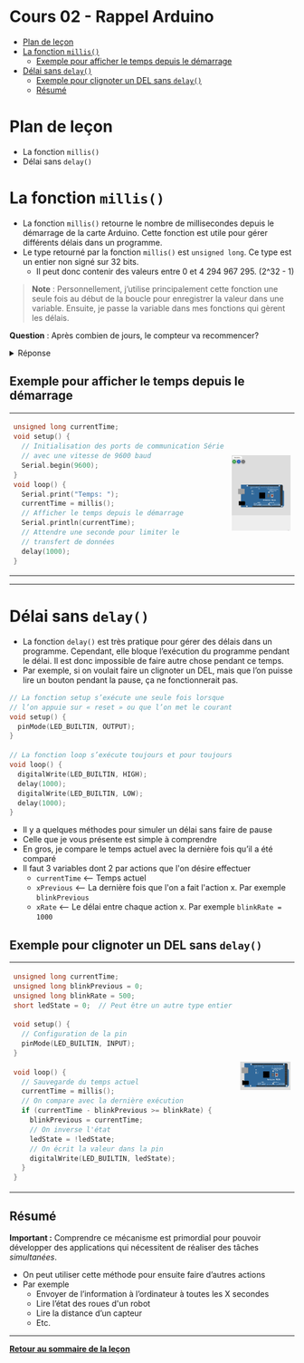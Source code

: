 # Cours 02 - Rappel Arduino <!-- omit in toc -->

- [Plan de leçon](#plan-de-leçon)
- [La fonction `millis()`](#la-fonction-millis)
  - [Exemple pour afficher le temps depuis le démarrage](#exemple-pour-afficher-le-temps-depuis-le-démarrage)
- [Délai sans `delay()`](#délai-sans-delay)
  - [Exemple pour clignoter un DEL sans `delay()`](#exemple-pour-clignoter-un-del-sans-delay)
  - [Résumé](#résumé)

# Plan de leçon
- La fonction `millis()`
- Délai sans `delay()`

# La fonction `millis()`
- La fonction `millis()` retourne le nombre de millisecondes depuis le démarrage de la carte Arduino. Cette fonction est utile pour gérer différents délais dans un programme.
- Le type retourné par la fonction `millis()` est `unsigned long`. Ce type est un entier non signé sur 32 bits.
  - Il peut donc contenir des valeurs entre 0 et 4 294 967 295. (2^32 - 1)

> **Note** : Personnellement, j’utilise principalement cette fonction une seule fois au début de la boucle pour enregistrer la valeur dans une variable. Ensuite, je passe la variable dans mes fonctions qui gèrent les délais.

**Question** : Après combien de jours, le compteur va recommencer?
<details><summary>Réponse</summary>Environ 50 jours
4294967295 / (1000 * 60 * 60 * 24) --> 49.7 jours
</details>

## Exemple pour afficher le temps depuis le démarrage

<table>
<tr>
<td width="50%">

```cpp
unsigned long currentTime;
void setup() {
  // Initialisation des ports de communication Série
  // avec une vitesse de 9600 baud
  Serial.begin(9600);
}
void loop() {
  Serial.print("Temps: ");
  currentTime = millis();
  // Afficher le temps depuis le démarrage
  Serial.println(currentTime);
  // Attendre une seconde pour limiter le
  // transfert de données
  delay(1000);
}
```
</td>

<td>

![Alt text](img/01_wokwi_millis.gif)

</td>
</tr>

</table>

---

# Délai sans `delay()`
- La fonction `delay()` est très pratique pour gérer des délais dans un programme. Cependant, elle bloque l’exécution du programme pendant le délai. Il est donc impossible de faire autre chose pendant ce temps.
- Par exemple, si on voulait faire un clignoter un DEL, mais que l’on puisse lire un bouton pendant la pause, ça ne fonctionnerait pas.

```cpp
// La fonction setup s’exécute une seule fois lorsque 
// l’on appuie sur « reset » ou que l’on met le courant
void setup() {
  pinMode(LED_BUILTIN, OUTPUT);
}

// La fonction loop s’exécute toujours et pour toujours
void loop() {
  digitalWrite(LED_BUILTIN, HIGH);
  delay(1000);                      
  digitalWrite(LED_BUILTIN, LOW);    
  delay(1000);
}
```

- Il y a quelques méthodes pour simuler un délai sans faire de pause
- Celle que je vous présente est simple à comprendre
- En gros, je compare le temps actuel avec la dernière fois qu’il a été comparé
- Il faut 3 variables dont 2 par actions que l'on désire effectuer
  - `currentTime` <-- Temps actuel
  - `xPrevious` <-- La dernière fois que l'on a fait l'action x. Par exemple `blinkPrevious`
  - `xRate` <-- Le délai entre chaque action x. Par exemple `blinkRate = 1000`

## Exemple pour clignoter un DEL sans `delay()`

<table>
<tr>
<td width="50%">

```cpp
unsigned long currentTime;
unsigned long blinkPrevious = 0;
unsigned long blinkRate = 500;
short ledState = 0;  // Peut être un autre type entier

void setup() {
  // Configuration de la pin
  pinMode(LED_BUILTIN, INPUT);
}

void loop() {
  // Sauvegarde du temps actuel
  currentTime = millis();
  // On compare avec la dernière exécution
  if (currentTime - blinkPrevious >= blinkRate) {
    blinkPrevious = currentTime;
    // On inverse l'état
    ledState = !ledState;
    // On écrit la valeur dans la pin
    digitalWrite(LED_BUILTIN, ledState);
  }
}
```

</td>
<td>

![Alt text](img/02_wokwi_no_delay.gif)

</td>
</tr>
</table>

## Résumé

**Important :** Comprendre ce mécanisme est primordial pour pouvoir développer des applications qui nécessitent de réaliser des tâches *simultanées*.

- On peut utiliser cette méthode pour ensuite faire d’autres actions
- Par exemple
  - Envoyer de l’information à l’ordinateur à toutes les X secondes
  - Lire l’état des roues d'un robot
  - Lire la distance d’un capteur
  - Etc.

---

**[Retour au sommaire de la leçon](./README.md)**